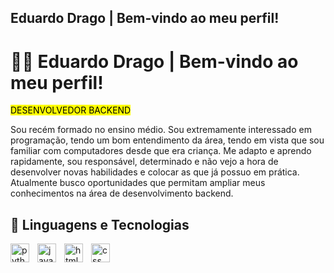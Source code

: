 ## Eduardo Drago | Bem-vindo ao meu perfil!

# 👨‍💻 Eduardo Drago | Bem-vindo ao meu perfil!

<mark>DESENVOLVEDOR BACKEND</mark>

Sou recém formado no ensino médio. Sou extremamente interessado em programação, tendo um bom entendimento da área, tendo em vista que sou familiar com computadores desde que era criança. 
Me adapto e aprendo rapidamente, sou responsável, determinado e não vejo a hora de desenvolver novas habilidades e colocar as que já possuo em prática.
Atualmente busco oportunidades que permitam ampliar meus conhecimentos na área de desenvolvimento backend.

## 🤖 Linguagens e Tecnologias

<img
    align="left"
    alt="python"
    title="python"
    width="30px"
    style="padding-right: 10px;"
    src="https://cdn.jsdelivr.net/gh/devicons/devicon@latest/icons/python/python-original.svg" 
/>

<img
    align="left"
    alt="javascript"
    title="javascript"
    width="30px"
    style="padding-right: 10px;"
    src="https://cdn.jsdelivr.net/gh/devicons/devicon@latest/icons/javascript/javascript-original.svg" 
/>

<img
    align="left"
    alt="html"
    title="html"
    width="30px"
    style="padding-right: 10px;"
    src="https://cdn.jsdelivr.net/gh/devicons/devicon@latest/icons/html5/html5-original.svg" 
/>

<img
    align="left"
    alt="css"
    title="css"
    width="30px"
    style="padding-right: 10px;"
    src="https://cdn.jsdelivr.net/gh/devicons/devicon@latest/icons/css3/css3-original.svg" 
/>

<br/>
<br/>

